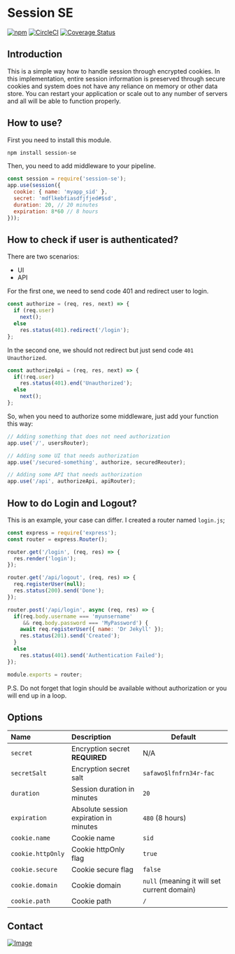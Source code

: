 # Session SE
[![npm](https://img.shields.io/npm/v/session-se.svg)](https://www.npmjs.com/package/session-se)
[![CircleCI](https://circleci.com/bb/SeaExc/se.security.session.svg?style=shield)](https://circleci.com/bb/SeaExc/se.security.session)
[![Coverage Status](https://coveralls.io/repos/bitbucket/SeaExc/se.security.session/badge.svg?branch=master)](https://coveralls.io/bitbucket/SeaExc/se.security.session?branch=master)

## Introduction

This is a simple way how to handle session through encrypted cookies. In this
implementation, entire session information is preserved through secure cookies and
system does not have any reliance on memory or other data store. You can restart
your application or scale out to any number of servers and all will be able to
function properly.

## How to use?

First you need to install this module.

```sh
npm install session-se
```

Then, you need to add middleware to your pipeline.

```javascript
const session = require('session-se');
app.use(session({
  cookie: { name: 'myapp_sid' },
  secret: 'mdflkebfiasdfjfjed#$sd',
  duration: 20, // 20 minutes
  expiration: 8*60 // 8 hours
}));
```

## How to check if user is authenticated?

There are two scenarios:
- UI
- API

For the first one, we need to send code 401 and redirect user to login.

```javascript
const authorize = (req, res, next) => {
  if (req.user)
    next();
  else
    res.status(401).redirect('/login');
};
```

In the second one, we should not redirect but just send code `401 Unauthorized`.

```javascript
const authorizeApi = (req, res, next) => {
  if(!req.user)
    res.status(401).end('Unauthorized');
  else
    next();
};
```

So, when you need to authorize some middleware, just add your function this way:

```javascript
// Adding something that does not need authorization
app.use('/', usersRouter);

// Adding some UI that needs authorization
app.use('/secured-something', authorize, securedReouter);

// Adding some API that needs authorization
app.use('/api', authorizeApi, apiRouter);
```

## How to do Login and Logout?

This is an example, your case can differ. I created a router named `login.js`;

```javascript
const express = require('express');
const router = express.Router();

router.get('/login', (req, res) => {
  res.render('login');
});

router.get('/api/logout', (req, res) => {
  req.registerUser(null);
  res.status(200).send('Done');
});

router.post('/api/login', async (req, res) => {
  if(req.body.username === 'myunsername'
     && req.body.password === 'MyPassword') {
    await req.registerUser({ name: 'Dr Jekyll' });
    res.status(201).send('Created');
  }
  else
    res.status(401).send('Authentication Failed');
});

module.exports = router;
```

P.S. Do not forget that login should be available without authorization or you will
end up in a loop.

## Options

Name | Description | Default
:--- | :--- | ----
`secret` | Encryption secret **REQUIRED** | N/A
`secretSalt` | Encryption secret salt | `safawo$lfnfrn34r-fac`
`duration` | Session duration in minutes | `20`
`expiration` | Absolute session expiration in minutes | `480` (8 hours)
`cookie.name` | Cookie name | `sid`
`cookie.httpOnly` | Cookie httpOnly flag | `true`
`cookie.secure` | Cookie secure flag | `false`
`cookie.domain` | Cookie domain | `null` (meaning it will set current domain)
`cookie.path` | Cookie path | `/`

## Contact

[![Image](https://static-exp1.licdn.com/scds/common/u/images/logos/linkedin/logo_linkedin_93x21_v2.png)](https://www.linkedin.com/in/mihovilstrujic)

